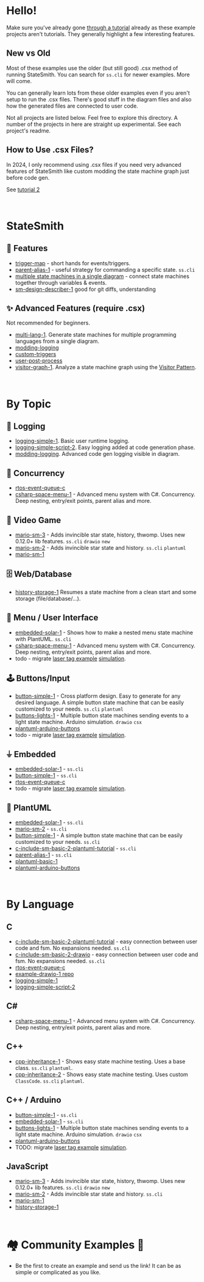 # Hello!
Make sure you've already gone [through a tutorial](https://github.com/StateSmith/StateSmith/wiki/Learning-Resources) already as these example projects aren't tutorials. They generally highlight a few interesting features.

## New vs Old
Most of these examples use the older (but still good) .csx method of running StateSmith. You can search for `ss.cli` for newer examples. More will come.

You can generally learn lots from these older examples even if you aren't setup to run the .csx files. There's good stuff in the diagram files and also how the generated files are connected to user code.

Not all projects are listed below. Feel free to explore this directory. A number of the projects in here are straight up experimental. See each project's readme.

## How to Use .csx Files?
In 2024, I only recommend using .csx files if you need very advanced features of StateSmith like custom modding the state machine graph just before code gen.

See [tutorial 2](https://github.com/StateSmith/tutorial-2/)


<br>

# StateSmith
## 🌟 Features
* [trigger-map](./trigger-map/README.md) - short hands for events/triggers.
* [parent-alias-1](./parent-alias-1/README.md) - useful strategy for commanding a specific state. `ss.cli`
* [multiple state machines in a single diagram](./buttons-lights-1/README.md) - connect state machines together through variables & events.
* [sm-design-describer-1](./sm-design-describer-1/README.md) good for git diffs, understanding

## ✨ Advanced Features (require .csx)
Not recommended for beginners.
* [multi-lang-1](./multi-lang-1/README.md). Generate state machines for multiple programming languages from a single diagram.
* [modding-logging](./modding-logging/README.md)
* [custom-triggers](./custom-triggers/README.md)
* [user-post-process](./user-post-process/README.md)
* [visitor-graph-1](./visitor-graph-1/README.md). Analyze a state machine graph using the [Visitor Pattern](https://en.wikipedia.org/wiki/Visitor_pattern).

<br>

# By Topic

## 📝 Logging
* [logging-simple-1](./logging-simple-1/README.md). Basic user runtime logging.
* [logging-simple-script-2](./logging-simple-script-2/README.md). Easy logging added at code generation phase.
* [modding-logging](./modding-logging/README.md). Advanced code gen logging visible in diagram.

## 🔀 Concurrency
* [rtos-event-queue-c](./rtos-event-queue-c/README.md)
* [csharp-space-menu-1](csharp-space-menu-1/README.md) - Advanced menu system with C#. Concurrency. Deep nesting, entry/exit points, parent alias and more.

## 👾 Video Game
* [mario-sm-3](./mario-sm-3/README.md) - Adds invincible star state, history, thwomp. Uses new 0.12.0+ lib features. `ss.cli` `drawio` `new`
* [mario-sm-2](./mario-sm-2/README.md) - Adds invincible star state and history. `ss.cli` `plantuml`
* [mario-sm-1](./mario-sm-1/README.md)

## 🗄️ Web/Database
* [history-storage-1](./history-storage-1/README.md) Resumes a state machine from a clean start and some storage (file/database/...).

## 📱 Menu / User Interface
* [embedded-solar-1](./embedded-solar-1/README.md) - Shows how to make a nested menu state machine with PlantUML. `ss.cli`
* [csharp-space-menu-1](csharp-space-menu-1/README.md) - Advanced menu system with C#. Concurrency. Deep nesting, entry/exit points, parent alias and more.
* todo - migrate [laser tag example](https://www.youtube.com/watch?v=9czSDothuzM) [simulation](https://wokwi.com/projects/351165738904453719).

## 🕹️ Buttons/Input
* [button-simple-1](./button-simple-1/README.md) - Cross platform design. Easy to generate for any desired language. A simple button state machine that can be easily customized to your needs. `ss.cli` `plantuml`
* [buttons-lights-1](./buttons-lights-1/README.md) - Multiple button state machines sending events to a light state machine. Arduino simulation. `drawio` `csx`
* [plantuml-arduino-buttons](./plantuml-arduino-buttons/README.md)
* todo - migrate [laser tag example](https://www.youtube.com/watch?v=9czSDothuzM) [simulation](https://wokwi.com/projects/351165738904453719).

## ⏚ Embedded
* [embedded-solar-1](./embedded-solar-1/README.md) - `ss.cli`
* [button-simple-1](./button-simple-1/README.md) - `ss.cli`
* [rtos-event-queue-c](./rtos-event-queue-c/README.md)
* todo - migrate [laser tag example](https://www.youtube.com/watch?v=9czSDothuzM) [simulation](https://wokwi.com/projects/351165738904453719).

## 🌱 PlantUML
* [embedded-solar-1](./embedded-solar-1/README.md) - `ss.cli`
* [mario-sm-2](./mario-sm-2/README.md) - `ss.cli`
* [button-simple-1](./button-simple-1/README.md) - A simple button state machine that can be easily customized to your needs. `ss.cli`
* [c-include-sm-basic-2-plantuml-tutorial](./c-include-sm-basic-2-plantuml-tutorial/README.md) - `ss.cli`
* [parent-alias-1](./parent-alias-1/README.md) - `ss.cli`
* [plantuml-basic-1](./plantuml-basic-1/README.md)
* [plantuml-arduino-buttons](./plantuml-arduino-buttons/README.md)

<br>

# By Language

## C
* [c-include-sm-basic-2-plantuml-tutorial](./c-include-sm-basic-2-plantuml-tutorial/README.md) - easy connection between user code and fsm. No expansions needed. `ss.cli`
* [c-include-sm-basic-2-drawio](./c-include-sm-basic-2-drawio/README.md) - easy connection between user code and fsm. No expansions needed. `ss.cli`
* [rtos-event-queue-c](./rtos-event-queue-c/README.md)
* [example-drawio-1 repo](https://github.com/StateSmith/example-drawio-1)
* [logging-simple-1](./logging-simple-1/README.md)
* [logging-simple-script-2](./logging-simple-script-2/README.md)

## C#
* [csharp-space-menu-1](csharp-space-menu-1/README.md) - Advanced menu system with C#. Concurrency. Deep nesting, entry/exit points, parent alias and more.

## C++
* [cpp-inheritance-1](./cpp-inheritance-1/README.md) - Shows easy state machine testing. Uses a base class. `ss.cli` `plantuml`.
* [cpp-inheritance-2](./cpp-inheritance-2/README.md) - Shows easy state machine testing. Uses custom `ClassCode`. `ss.cli` `plantuml`.

## C++ / Arduino
* [button-simple-1](./button-simple-1/README.md) - `ss.cli`
* [embedded-solar-1](./embedded-solar-1/README.md) - `ss.cli`
* [buttons-lights-1](./buttons-lights-1/README.md) - Multiple button state machines sending events to a light state machine. Arduino simulation. `drawio` `csx`
* [plantuml-arduino-buttons](./plantuml-arduino-buttons/README.md)
* TODO: migrate [laser tag example](https://www.youtube.com/watch?v=9czSDothuzM) [simulation](https://wokwi.com/projects/351165738904453719).

## JavaScript
* [mario-sm-3](./mario-sm-3/README.md) - Adds invincible star state, history, thwomp. Uses new 0.12.0+ lib features. `ss.cli` `drawio` `new`
* [mario-sm-2](./mario-sm-2/README.md) - Adds invincible star state and history. `ss.cli`
* [mario-sm-1](./mario-sm-1/README.md)
* [history-storage-1](./history-storage-1/README.md)

<br>

# 🏘️ Community Examples 🎁
* Be the first to create an example and send us the link! It can be as simple or complicated as you like.
